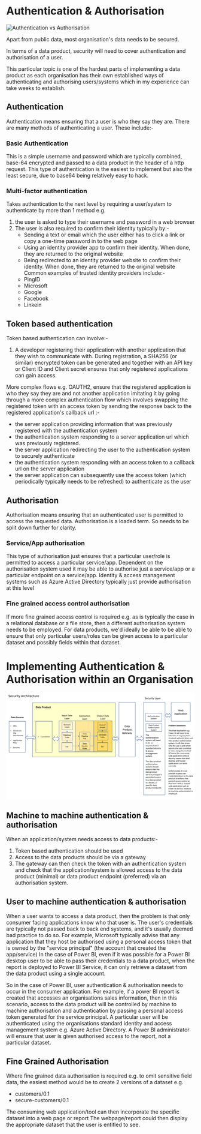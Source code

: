 # Authentication & Authorisation

![Authentication vs Authorisation](https://miro.medium.com/max/413/0*nrG185aDIksAga3W.jpg)

Apart from public data, most organisation's data needs to be secured. 

In terms of a data product, security will need to cover authentication and authorisation of a user.

This particular topic is one of the hardest parts of implementing a data product as each organisation has their 
own established ways of authenticating and authorising users/systems which in my experience can take weeks to establish.

## Authentication
Authentication means ensuring that a user is who they say they are. There are many methods of authenticating a user. 
These include:-

### Basic Authentication
This is a simple username and password which are typically combined, base-64 encrypted and passed to a data product in the header of a http request.
This type of authentication is the easiest to implement but also the least secure, due to base64 being relatively easy to hack. 

### Multi-factor authentication
Takes authentication to the next level by requiring a user/system to authenticate by more than 1 method 
e.g. 
1. the user is asked to type their username and password in a web browser
2. The user is also required to confirm their identity typically by:-
   * Sending a text or email which the user either has to click a link or copy a one-time password in to the web page
   * Using an identity provider app to confirm their identity. When done, they are returned to the original website
   * Being redirected to an identity provider website to confirm their identity. When done, they are returned to the original website
   Common examples of trusted identity providers include:-
   * PingID
   * Microsoft
   * Google
   * Facebook
   * Linkein

## Token based authentication
   Token based authentication can involve:-
   1. A developer registering their application with another application that they wish to communicate with. During registration, a SHA256 (or similar) encrypted token can be generated and together with an API key or Client ID and Client secret ensures that only registered applications can gain access.

   More complex flows e.g. OAUTH2, ensure that the registered application is who they say they are and not another application imitating it by going through a more complex authentication flow which involves swapping the registered token with an access token by sending the response back to the registered application's callback url :-
   * the server application providing information that was previously registered with the authentication system
   * the authentication system responding to a server application url which was previously registered.
   * the server application redirecting the user to the authentication system to securely authenticate
   * the authentication system responding with an access token to a callback url on the server application
   * the server application can subsequently use the access token (which periodically typically needs to be refreshed) to authenticate as the user

## Authorisation
Authorisation means ensuring that an authenticated user is permitted to access the requested data.
Authorisation is a loaded term. So needs to be split down further for clarity.

### Service/App authorisation
This type of authorisation just ensures that a particular user/role is permitted to access a particular service/app. Dependent on the authorisation system used it may be able to authorise just a service/app or a particular endpoint on a service/app.
Identity & access management systems such as Azure Active Directory typically just provide authorisation at this level

### Fine grained access control authorisation
If more fine grained access control is required e.g. as is typically the case in a relational database or a file store, then a different authorisation system needs to be employed.
For data products, we'd ideally be able to be able to ensure that only particular users/roles can be given access to a particular dataset and possibly fields within that dataset.

# Implementing Authentication & Authorisation within an Organisation
![Proposed authentication & authorisation architecture](dp-authentication.png)

## Machine to machine authentication & authorisation
When an application/system needs access to data products:-
1. Token based authentication should be used 
2. Access to the data products should be via a gateway
3. The gateway can then check the token with an authentication system and check that the application/system is allowed access to the data product (minimal) or data product endpoint (preferred) via an authorisation system.

## User to machine authentication & authorisation
When a user wants to access a data product, then the problem is that only consumer facing applications know who that user is. 
The user's credentials are typically not passed back to back end systems, and it's usually deemed bad practice to do so. 
For example, Microsoft typically advise that any application that they host be authorised using a personal access token that is owned by the "service principal" (the account that created the app/service)
In the case of Power BI, even if it was possible for a Power BI desktop user to be able to pass their credentials to a data product, when the report is deployed to Power BI Service, it can only retrieve a dataset from the data product using a single account. 

So in the case of Power BI, user authentication & authorisation needs to occur in the consumer application.
For example, if a power BI report is created that accesses an organisations sales information, then in this scenario, access to the data product will be controlled by machine to machine authorisation and authentication by passing a personal access token generated for the service principal. 
A particular user will be authenticated using the organisations standard identity and access management system e.g. Azure Active Directory.
A Power BI administrator will ensure that user is given authorised access to the report, not a particular dataset.

## Fine Grained Authorisation
Where fine grained data authorisation is required e.g. to omit sensitive field data, 
the easiest method would be to create 2 versions of a dataset e.g.
* customers/0.1
* secure-customers/0.1

The consuming web application/tool can then incorporate the specific dataset into a web page or report 
The webpage/report could then display the appropriate dataset that the user is entitled to see.